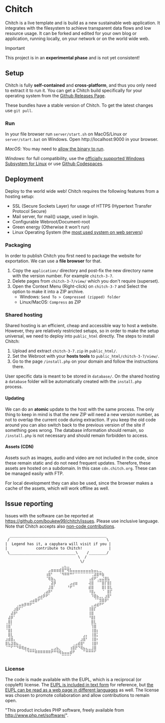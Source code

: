 # Chitch
Chitch is a live template and is build as a new sustainable web application. It integrates with the filesystem to achieve transparent data flows and low resource usage. It can be forked and edited for your own blog or application, running locally, on your network or on the world wide web.

> [!IMPORTANT]
> This project is in an **experimental phase** and is not yet consistent!

## Setup
Chitch is fully **self-contained** and **cross-platform**, and thus you only need to extract it to run it. You can get a Chitch build specifically for your operating system from the [Github Releases Page](https://github.com/boukew99/chitch/releases).

These bundles have a stable version of Chitch. To get the latest changes use `git pull`.

### Run
In your file browser run `server/start.sh` on MacOS/Linux or `server/start.bat` on Windows. Open http://localhost:9000 in your browser.

*MacOS*:
You may need to [allow the binary to run](https://support.apple.com/guide/mac-help/open-a-mac-app-from-an-unknown-developer-mh40616/mac).

*Windows*:
for full compatibility, use the [officially supported Windows Subsystem for Linux](https://learn.microsoft.com/en-us/windows/wsl/about) or use [Github Codespaces](https://docs.github.com/en/codespaces/developing-in-a-codespace/creating-a-codespace-for-a-repository).


## Deployment
Deploy to the world wide web! Chitch requires the following features from a hosting setup:

- SSL (Secure Sockets Layer) for usage of HTTPS (Hypertext Transfer Protocol Secure)
- Mail server, for mail() usage, used in login.
- Configurable Webroot/Document-root
- Green energy (Otherwise it won't run)
- Linux Operating System (the [most used system on web servers](https://w3techs.com/technologies/overview/operating_system))


### Packaging
In order to publish Chitch you first need to package the website for exportation. We can use a **file browser** for that.

1. Copy the `application/` directory and post-fix the new directory name with the version number. For example `chitch-3-7`.
2. Delete pages from `chitch-3-7/view/` which you don't require (superset).
3. Open the Context Menu (Right-click) on `chitch-3-7` and Select the option to make it into a ZIP archive.
    - Windows: `Send To > Compressed (zipped) folder`
    - Linux/MacOS: `Compress` as ZIP

### Shared hosting
Shared hosting is an efficient, cheap and accessible way to host a website. However, they are relatively restricted setups, so in order to make the setup universal, we need to deploy into `public_html` directly. The steps to install Chitch:

1. Upload and extract `chitch-3-7.zip` in `public_html/`.
2. Set the Webroot with your **hosts tools** to `public_html/chitch-3-7/view/`.
3. Go to the page `/install.php` on your domain and follow the instructions there.

User specific data is meant to be stored in `database/`. On the shared hosting a `database` folder will be automatically created with the `install.php` process.

#### Updating

We can do an **atomic** update to the host with the same process. The only thing to keep in mind is that the new ZIP will need a new version number, as not to overlap the current code during extraction. If you keep the old code around you can also switch back to the previous version of the site if something goes wrong. The database information should remain, so `/install.php` is not necessary and should remain forbidden to access.

#### Assets (CDN)
Assets such as images, audio and video are not included in the code, since these remain static and do not need frequent updates. Therefore, these assets are hosted on a subdomain. In this case `cdn.chitch.org`. These can be managed easily with FTP.

For local development they can also be used, since the browser makes a cache of the assets, which will work offline as well.

## Issue reporting
Issues with the software can be reported at https://github.com/boukew99/chitch/issues. Please use inclusive language. Note that Chitch accepts also [non-code contributions](https://github.com/readme/featured/open-source-non-code-contributions).


```
  ____________________________________________
 /                                            \
|  Legend has it, a capybara will visit if you |
|             contribute to Chitch!            |
 \______________________________\    /________/
                                 \  /
                                  \/
⠀⠀⠀⠀⠀⠀⠀⠀⠀⠀⠀⠀⠀⠀⠀⠀⠀⠀⠀⠀⠀⣀⣄⣀⠀⠀⠀⠀⠀⠀⠀⠀⠀⠀⠀⠀⠀⠀⠀⠀
⠀⠀⠀⠀⠀⠀⠀⠀⠀⠀⠀⠀⠀⠀⠀⠀⣠⣶⣶⣶⣾⣿⠛⢿⣧⣤⣤⣤⣤⣤⣤⣤⣦⣤⣄⣀⠀⠀⠀⠀
⠀⠀⠀⠀⠀⠀⠀⠀⠀⠀⠀⠀⠀⠀⠀⢰⣿⠃⠀⠀⠈⠻⠿⠿⠛⠋⠉⠉⠉⠉⠉⠉⢉⣽⣿⠿⣷⠀⠀⠀
⠀⠀⠀⠀⠀⠀⠀⠀⠀⠀⠀⠀⠀⠀⠀⠈⢿⣷⣄⠀⠀⠀⠀⠀⠀⠀⠀⠀⠀⠀⠀⢠⣾⠟⢁⣤⣬⣿⣧⠀
⠀⠀⠀⠀⠀⠀⠀⠀⠀⠀⠀⠀⠀⠀⠀⠀⠀⣽⡿⠀⠀⠀⠀⠀⣠⣴⣶⠀⠀⠀⠀⢼⣿⠀⠈⠉⣿⡏⣿⡇
⠀⠀⠀⠀⠀⠀⠀⠀⠀⠀⠀⠀⠀⠀⠀⠀⣸⣿⠁⠀⠀⠀⠀⠘⠟⠉⠀⠀⠀⠀⠀⣾⣿⠀⠀⠀⣿⡇⣿⣇
⠀⠀⠀⠀⠀⠀⠀⠀⠀⠀⠀⠀⠀⠀⢀⣴⡿⠃⠀⠀⠀⠀⠀⠀⠀⠀⠀⠀⠀⠀⠀⠸⣿⡄⠀⠀⠈⠀⣿⡏
⠀⠀⠀⠀⠀⠀⠀⠀⠀⠀⠀⠀⣠⣴⡿⠟⠁⠀⠀⠀⠀⠀⠀⠀⠀⠀⠀⠀⠀⠀⠀⠀⠹⣿⣦⣀⡀⣰⣿⠃
⠀⠀⠀⠀⠀⠀⠀⠀⠀⣠⣴⣿⠟⠉⠀⠀⠀⠀⠀⠀⠀⠀⠀⠀⠀⠀⠀⠀⠀⠀⠀⠀⠀⠈⠉⣻⣿⡿⠃⠀
⠀⠀⠀⠀⢀⣤⣶⡿⠿⠟⠉⠀⠀⠀⠀⠀⠀⠀⠀⠀⠀⠀⠀⠀⠀⠀⠀⠀⠀⠀⠀⠀⣀⣴⣾⠟⠋⠀⠀⠀
⠀⠀⠀⣰⣿⠏⠁⠀⠀⠀⠀⠀⠀⠀⠀⠀⠀⠀⠀⠀⠀⠀⠀⠀⠀⠀⠀⠀⠀⠀⠀⢸⣿⡏⠀⠀⠀⠀⠀⠀
⠀⠀⣼⡿⠃⠀⠀⠀⠀⠀⠀⠀⠀⠀⠀⠀⠀⠀⠀⠀⠀⠀⠀⠀⠀⠀⠀⠀⠀⠀⠀⢸⣿⠀⠀⠀⠀⠀⠀⠀
⠀⣼⡿⠁⠀⠀⠀⠀⠀⠀⠀⠀⠀⠀⠀⠀⠀⠀⠀⠀⠀⠀⠀⠀⠀⠀⠀⠀⠀⠀⠀⠘⣿⡇⠀⠀⠀⠀⠀⠀
⢀⣿⡇⠀⠀⠀⠀⠀⠀⠀⠀⠀⠀⠀⠀⠀⠀⠀⠀⠀⠀⠀⠀⠀⠀⠀⠀⠀⠀⠀⠀⠀⣿⣇⠀⠀⠀⠀⠀⠀
⢸⣿⠁⠀⠀⠀⠀⠀⠀⠀⠀⠀⠀⠀⠀⠀⠀⠀⠀⠀⠀⠀⠀⠀⠀⠀⠀⠀⠀⠀⠀⠀⢹⣿⠀⠀⠀⠀⠀⠀
⠈⣿⡇⠀⠀⠀⠀⠀⠀⠀⠀⠀⠀⠀⠀⠀⠀⠀⠀⠀⠀⠀⠀⠀⠀⠀⠀⠀⠀⠀⠀⠀⢸⣿⡆⠀⠀⠀⠀⠀
⠀⣿⣇⠀⠀⠀⠀⠀⠀⠀⠀⠀⠀⠀⠀⠀⠀⠀⠀⠀⠀⠀⠀⠀⠀⠀⠀⠀⠀⣠⡄⠀⢸⣿⡅⠀⠀⠀⠀⠀
⣰⣾⣿⡄⠀⠀⠀⠀⠀⠀⠀⠀⠀⠀⠀⠀⠀⠀⠀⠀⠀⠀⠀⠀⠀⠀⠀⠀⣰⣿⠃⠀⢸⣿⠆⠀⠀⠀⠀⠀
⣿⣧⣽⣿⣦⣀⠀⠀⠀⠀⠀⠀⠀⠀⠀⠀⠀⠀⠀⠀⠀⠀⠀⠀⠀⢀⣠⣾⣿⠃⠀⠀⢸⣿⠇⠀⠀⠀⠀⠀
⠈⠉⠋⠉⠙⠿⢿⣶⣤⣀⣀⡀⠀⠀⠀⠀⠀⣀⣠⣦⡀⠀⠀⠀⢰⣿⡟⠙⢿⣦⣄⣀⣸⣿⠀⠀⠀⠀⠀⠀
⠀⠀⠀⠀⠀⠀⠀⠈⠙⠛⠛⠿⠿⠿⠿⠿⠿⠟⠛⠻⢿⣦⣤⣤⣾⠟⠀⠀⠀⠉⠛⠛⠛⠋⠀⠀⠀⠀⠀⠀
⠀⠀⠀⠀⠀⠀⠀⠀⠀⠀⠀⠀⠀⠀⠀⠀⠀⠀⠀⠀⠀⠉⠉⠉⠁⠀⠀⠀⠀⠀⠀⠀⠀⠀⠀⠀⠀⠀⠀⠀⠀⠀⠀⠀⠀⠀⠀⠀⠀⠀⠀⠀
```

### License
The code is made available with the EUPL, which is a reciprocal (or copyleft) license. The [EUPL is included in text form](license.txt) for reference, but [the EUPL can be read as a web page in different languages](https://eupl.eu/1.2/en/) as well. The license was chosen to promote collaboration and allow contributions to remain open.

 "This product includes PHP software, freely available from
     <http://www.php.net/software/>".
